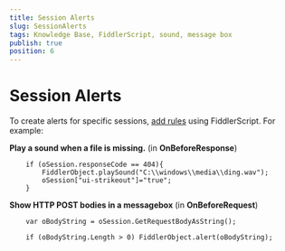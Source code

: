 ```yaml
---
title: Session Alerts
slug: SessionAlerts
tags: Knowledge Base, FiddlerScript, sound, message box
publish: true
position: 6
---
```


Session Alerts
==============

To create alerts for specific sessions, [add rules][1] using FiddlerScript. For example:



**Play a sound when a file is missing.**
(in **OnBeforeResponse**)

        if (oSession.responseCode == 404){
            FiddlerObject.playSound("C:\\windows\\media\\ding.wav");
            oSession["ui-strikeout"]="true"; 
        }

**Show HTTP POST bodies in a messagebox**
(in **OnBeforeRequest**)

        var oBodyString = oSession.GetRequestBodyAsString();

        if (oBodyString.Length > 0) FiddlerObject.alert(oBodyString);

[1]: ../../Extend-Fiddler/AddRules
